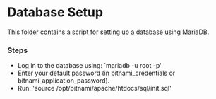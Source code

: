 # Database Setup

This folder contains a script for setting up a database using MariaDB.

### Steps
- Log in to the database using: `mariadb -u root -p'
- Enter your default password (in bitnami_credentials or bitnami_application_password).
- Run: 'source /opt/bitnami/apache/htdocs/sql/init.sql'